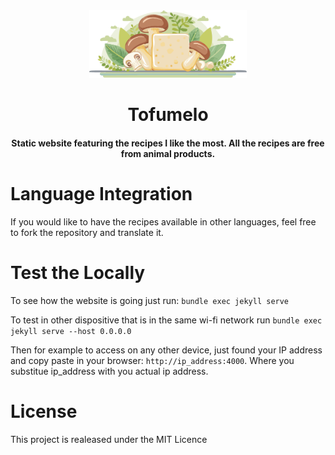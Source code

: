 <div align="center">
  <img src="assets/img/logo.webp" alt="Tofumelo Banner" width="50%">
  <h1>Tofumelo</h1>
  <h4>Static website featuring the recipes I like the most. All the recipes are free from animal products.</h4>
</div>

# Language Integration
If you would like to have the recipes available in other languages, feel free to fork the repository and translate it.

# Test the Locally
To see how the website is going just run: `bundle exec jekyll serve`

To test in other dispositive that is in the same wi-fi network run `bundle exec jekyll serve --host 0.0.0.0`

Then for example to access on any other device, just found your IP address and copy paste in your browser: `http://ip_address:4000`. Where you substitue ip_address with you actual ip address.

# License
This project is realeased under the MIT Licence
